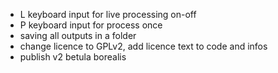 * L keyboard input for live processing on-off
* P keyboard input for process once
* saving all outputs in a folder
* change licence to GPLv2, add licence text to code and infos
* publish v2 betula borealis
